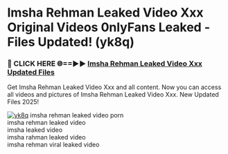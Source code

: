 # Imsha Rehman Leaked Video Xxx Original Videos 0nlyFans Leaked - Files Updated! (yk8q)

<h3>🔴 CLICK HERE 🌐==►► <a href="https://tinyurl.com/x26r9saj" rel="nofollow">Imsha Rehman Leaked Video Xxx Updated Files</a></h3>

Get Imsha Rehman Leaked Video Xxx and all content. Now you can access all videos and pictures of Imsha Rehman Leaked Video Xxx. New Updated Files 2025!

[![yk8q](https://i.imgur.com/LkgZPqh.gif)](https://tinyurl.com/x26r9saj)
imsha rehman leaked video porn<br>
imsha rehman leaked video<br>
imsha leaked video<br>
imsha rahman leaked video<br>
imsha rehman viral leaked video